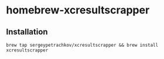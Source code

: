 # homebrew-xcresultscrapper

## Installation

`brew tap sergeypetrachkov/xcresultscrapper && brew install xcresultscrapper`

